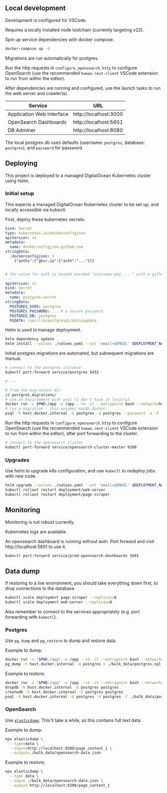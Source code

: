 ## Local development

Development is configured for VSCode.

Requires a locally installed node toolchain (currently targeting v22).

Spin up service dependencies with docker compose.

```bash
docker-compose up -d
```

Migrations are run automatically for postgres.

Run the http requests in `configure_opensearch.http` to configure OpenSearch (use the recommended `humao.rest-client` VSCode extension to run from within the editor).

After dependencies are running and configured, use the launch tasks to run the web server and crawler(s).

| Service                   | URL                   |
| ------------------------- | --------------------- |
| Application Web Interface | http://localhost:3000 |
| OpenSearch Dashboards     | http://localhost:5601 |
| DB Adminer                | http://localhost:8080 |

The local postgres db uses defaults (username: `postgres`, database: `postgres`), and `password` for password.

## Deploying

This project is deployed to a managed DigitalOcean Kubernetes cluster using Helm.

### Initial setup

This expects a managed DigitalOcean Kubernetes cluster to be set up, and locally accessible via kubectl.

First, deploy these kubernetes secrets:

```yaml
kind: Secret
type: kubernetes.io/dockerconfigjson
apiVersion: v1
metadata:
  name: dockerconfigjson-github-com
stringData:
  .dockerconfigjson: |
    {"auths":{"ghcr.io":{"auth":"..."}}}


# the value for auth is base64 encoded "username:ghp_...." with a github access token
---
apiVersion: v1
kind: Secret
metadata:
  name: postgres-secret
stringData:
  POSTGRES_USER: postgres
  POSTGRES_PASSWORD: ... # a secure password
  POSTGRES_DB: postgres
  PGDATA: /var/lib/postgresql/data/pgdata
```

Helm is used to manage deployment.

```bash
helm dependency update
helm install --values ./values.yaml --set 'email=$EMAIL' $DEPLOYMENT_NAME .
```

Initial postgres migrations are automated, but subsequent migrations are manual.

```bash
# connect to the postgres instance
kubectl port-forward service/postgres 5432

# ---

# from the migrations dir
cd postgres_migrations/
# use an environment with psql (I don't have it locally)
docker run -v $PWD:/app -w /app --rm -it --entrypoint bash --network=host postgres
# run a migration - this assumes macOS docker
psql -h host.docker.internal -U postgres -d postgres --password -a -f ./migrate_{number}.sql
```

Run the http requests in `configure_opensearch.http` to configure OpenSearch (use the recommended `humao.rest-client` VSCode extension to run from within the editor), after port forwarding to the cluster.

```bash
# connect to the opensearch cluster
kubectl port-forward service/opensearch-cluster-master 9200
```

### Upgrades

Use helm to upgrade k8s configuration, and use `kubectl` to redeploy jobs with new code.

```bash
helm upgrade --values ./values.yaml --set 'email=$EMAIL' $DEPLOYMENT_NAME .
kubectl rollout restart deployment/web-server
kubectl rollout restart deployment/page-scraper
```

## Monitoring

Monitoring is not robust currently.

Kubernetes logs are available.

An opensearch dashboard is running without auth. Port forward and visit http://localhost:5601 to use it.

```bash
kubectl port-forward service/prod-opensearch-dashboards 5601
```

## Data dump

If restoring to a live environment, you should take everything down first, to drop connections to the database.

```bash
kubectl scale deployment page-scraper --replicas=0
kubectl scale deployment web-server --replicas=0
```

Also remember to connect to the services appropriately (e.g. port forwarding with `kubectl`).

### Postgres

Use `pg_dump` and `pg_restore` to dump and restore data.

Example to dump:

```bash
docker run -v "$PWD:/app" -w /app --rm -it --entrypoint bash --network=host postgres
pg_dump -h host.docker.internal -U postgres > ./bulk_data/postgres.sql
```

Example to restore:

```bash
docker run -v "$PWD:/app" -w /app --rm -it --entrypoint bash --network=host postgres
dropdb -h host.docker.internal -U postgres postgres
createdb -h host.docker.internal -U postgres postgres
psql -h host.docker.internal -U postgres -d postgres -f ./bulk_data/postgres.sql
```

### OpenSearch

Use [`elasticdump`](https://github.com/elasticsearch-dump/elasticsearch-dump). This'll take a while, as this contains full text data.

Example to dump:

```bash
npx elasticdump \
  --type=data \
  --input=http://localhost:9200/page_content_1 \
  --output=./bulk_data/opensearch-data.json
```

Example to restore;

```bash
npx elasticdump \
  --type data \
  --input ./bulk_data/opensearch-data.json \
  --output http://localhost:9200/page_content_1
```
